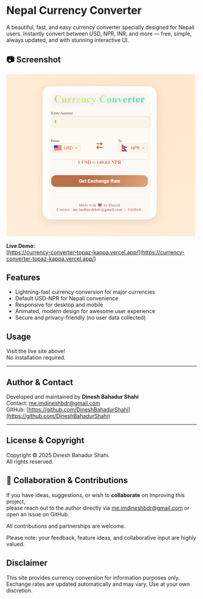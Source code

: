# Nepal Currency Converter

A beautiful, fast, and easy currency converter specially designed for Nepali users. Instantly convert between USD, NPR, INR, and more — free, simple, always updated, and with stunning interactive UI.


## 📷 Screenshot


<img src="image/image.png" alt="App Demo" width="500" style="max-width:100%;height:auto;">




**Live Demo:**  
[https://currency-converter-topaz-kappa.vercel.app/](https://currency-converter-topaz-kappa.vercel.app/)

## Features
- Lightning-fast currency conversion for major currencies
- Default USD-NPR for Nepali convenience
- Responsive for desktop and mobile
- Animated, modern design for awesome user experience
- Secure and privacy-friendly (no user data collected)

## Usage
Visit the live site above!  
No installation required.

---

## Author & Contact

Developed and maintained by **Dinesh Bahadur Shahi**  
Contact: [me.imdineshbdr@gmail.com](mailto:me.imdineshbdr@gmail.com)  
GitHub: [https://github.com/DineshBahadurShahi](https://github.com/DineshBahadurShahi)

---

## License & Copyright

Copyright © 2025 Dinesh Bahadur Shahi.  
All rights reserved.

## 🤝 Collaboration & Contributions

If you have ideas, suggestions, or wish to **collaborate** on improving this project,  
please reach out to the author directly via [me.imdineshbdr@gmail.com](mailto:me.imdineshbdr@gmail.com) or open an issue on GitHub.

All contributions and partnerships are welcome.

Please note: 
your feedback, feature ideas, and collaborative input are highly valued.


## Disclaimer

This site provides currency conversion for information purposes only. Exchange rates are updated automatically and may vary. Use at your own discretion.
